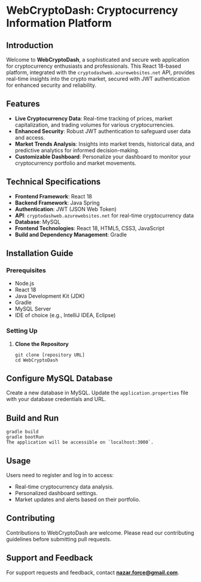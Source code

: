 # WebCryptoDash: Cryptocurrency Information Platform

## Introduction

Welcome to **WebCryptoDash**, a sophisticated and secure web application for cryptocurrency enthusiasts and professionals. This React 18-based platform, integrated with the `cryptodashweb.azurewebsites.net` API, provides real-time insights into the crypto market, secured with JWT authentication for enhanced security and reliability.

## Features

- **Live Cryptocurrency Data**: Real-time tracking of prices, market capitalization, and trading volumes for various cryptocurrencies.
- **Enhanced Security**: Robust JWT authentication to safeguard user data and access.
- **Market Trends Analysis**: Insights into market trends, historical data, and predictive analytics for informed decision-making.
- **Customizable Dashboard**: Personalize your dashboard to monitor your cryptocurrency portfolio and market movements.

## Technical Specifications

- **Frontend Framework**: React 18
- **Backend Framework**: Java Spring
- **Authentication**: JWT (JSON Web Token)
- **API**: `cryptodashweb.azurewebsites.net` for real-time cryptocurrency data
- **Database**: MySQL
- **Frontend Technologies**: React 18, HTML5, CSS3, JavaScript
- **Build and Dependency Management**: Gradle

## Installation Guide

### Prerequisites

- Node.js
- React 18
- Java Development Kit (JDK)
- Gradle
- MySQL Server
- IDE of choice (e.g., IntelliJ IDEA, Eclipse)

### Setting Up

1. **Clone the Repository**
   ```shell
   git clone [repository URL]
   cd WebCryptoDash
## Configure MySQL Database

Create a new database in MySQL. Update the `application.properties` file with your database credentials and URL.

## Build and Run

```shell
gradle build
gradle bootRun
The application will be accessible on `localhost:3000`.
```

## Usage

Users need to register and log in to access:

- Real-time cryptocurrency data analysis.
- Personalized dashboard settings.
- Market updates and alerts based on their portfolio.

## Contributing

Contributions to WebCryptoDash are welcome. Please read our contributing guidelines before submitting pull requests.

## Support and Feedback

For support requests and feedback, contact **nazar.force@gmail.com**.

